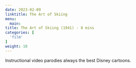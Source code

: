 ```yaml
---
date: 2023-02-09
linktitle: The Art of Skiing
menu:
  main:
title: The Art of Skiing (1941) - 8 mins
categories: [
  'film'
]
weight: 10
---
```


Instructional video parodies always the best Disney cartoons.

